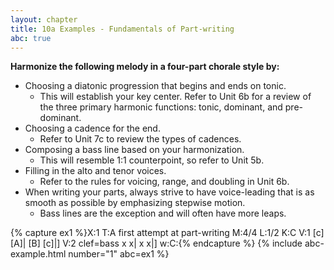 ```yaml
---
layout: chapter
title: 10a Examples - Fundamentals of Part-writing
abc: true
---
```


**Harmonize the following melody in a four-part chorale style by:**
- Choosing a diatonic progression that begins and ends on tonic.
    - This will establish your key center. Refer to Unit 6b for a review of the three primary harmonic functions: tonic, dominant, and pre-dominant.
- Choosing a cadence for the end.
    - Refer to Unit 7c to review the types of cadences.
- Composing a bass line based on your harmonization.
    - This will resemble 1:1 counterpoint, so refer to Unit 5b.
- Filling in the alto and tenor voices.
    - Refer to the rules for voicing, range, and doubling in Unit 6b.
- When writing your parts, always strive to have voice-leading that is as smooth as possible by emphasizing stepwise motion.
    - Bass lines are the exception and will often have more leaps.

{% capture ex1 %}X:1
T:A first attempt at part-writing
M:4/4
L:1/2
K:C
V:1
[c] [A]| [B] [c]|]
V:2 clef=bass
x x| x x|]
w:C:{% endcapture %}
{% include abc-example.html number="1" abc=ex1 %}